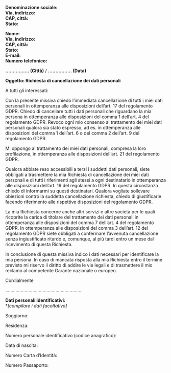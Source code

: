 **Denominazione sociale:**  
**Via, indirizzo:**  
**CAP, città:**  
**Stato:**

**Nome:**  
**Via, indirizzo:**  
**CAP, città:**  
**Stato:**  
**E-mail:**  
**Numero telefonico:**

**................ (Città)** / **................ (Data)**

**Oggetto: Richiesta di cancellazione dei dati personali**

A tutti gli interessati:

Con la presente missiva chiedo l’immediata cancellazione di tutti i miei dati personali in
ottemperanza alle disposizioni dell’art. 17 del regolamento GDPR. Chiedo di cancellare tutti i
dati personali che riguardano la mia persona in ottemperanza alle disposizioni del comma 1
dell’art. 4 del regolamento GDPR.
Revoco ogni mio consenso al trattamento dei miei dati personali qualora sia stato espresso,
ad es. in ottemperanza alle disposizioni del comma 1 dell’art. 6 o del comma 2 dell’art. 9 del
regolamento GDPR.

Mi oppongo al trattamento dei miei dati personali, compresa la loro profilazione, in
ottemperanza alle disposizioni dell’art. 21 del regolamento GDPR.

Qualora abbiate reso accessibili a terzi i suddetti dati personali, siete obbligati a trasmettere
la mia Richiesta di cancellazione dei miei dati personali e di tutti i riferimenti agli stessi a ogni
destinatario in ottemperanza alle disposizioni dell’art. 19 del regolamento GDPR. In questa
circostanza chiedo di informarmi su questi destinatari.
Qualora vogliate sollevare obiezioni contro la suddetta cancellazione richiesta, chiedo di
giustificarle facendo riferimento alle rispettive disposizioni del regolamento GDPR.

La mia Richiesta concerne anche altri servizi e altre società per le quali ricoprite la carica di
titolare del trattamento dei dati personali in ottemperanza alle disposizioni del comma 7
dell’art. 4 del regolamento GDPR.
In ottemperanza alle disposizioni del comma 3 dell’art. 12 del regolamento GDPR siete
obbligati a confermare l’avvenuta cancellazione senza ingiustificato ritardo e, comunque, al
più tardi entro un mese dal ricevimento di questa Richiesta.

In conclusione di questa missiva indico i dati necessari per identificare la mia persona.
In caso di mancata risposta alla mia Richiesta entro il termine previsto mi riservo il diritto di
addire le vie legali e di trasmettere il mio reclamo al competente Garante nazionale o
europeo.

Cordialmente

............................................................

**Dati personali identificativi:**  
**[compilare i dati *facoltativo]**

Soggiorno:

Residenza:

Numero personale identificativo (codice anagrafico):

Data di nascita:

Numero Carta d’Identità:

Numero Passaporto:
